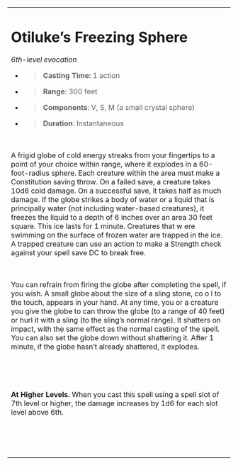 <table><tbody><tr class="odd"><td><h1 id="otilukes-freezing-sphere"><strong>Otiluke’s Freezing Sphere</strong></h1><p><em>6th-level evocation</em></p><ul><li><blockquote><p><strong>Casting Time:</strong> 1 action</p></blockquote></li><li><blockquote><p><strong>Range</strong>: 300 feet</p></blockquote></li><li><blockquote><p><strong>Components</strong>: V, S, M (a small crystal sphere)</p></blockquote></li><li><blockquote><p><strong>Duration</strong>: Instantaneous</p></blockquote></li></ul><p> </p><p>A frigid globe of cold energy streaks from your fingertips to a point of your choice within range, where it explodes in a 60-foot-radius sphere. Each creature within the area must make a Constitution saving throw. On a failed save, a creature takes 10d6 cold damage. On a successful save, it takes half as much damage. If the globe strikes a body of water or a liquid that is principally water (not including water-based creatures), it freezes the liquid to a depth of 6 inches over an area 30 feet square. This ice lasts for 1 minute. Creatures that w ere swimming on the surface of frozen water are trapped in the ice. A trapped creature can use an action to make a Strength check against your spell save DC to break free.</p><p> </p><p>You can refrain from firing the globe after completing the spell, if you wish. A small globe about the size of a sling stone, co o l to the touch, appears in your hand. At any time, you or a creature you give the globe to can throw the globe (to a range of 40 feet) or hurl it with a sling (to the sling’s normal range). It shatters on impact, with the same effect as the normal casting of the spell. You can also set the globe down without shattering it. After 1 minute, if the globe hasn’t already shattered, it explodes.</p><p> </p><p> </p><p><strong>At Higher Levels.</strong> When you cast this spell using a spell slot of 7th level or higher, the damage increases by 1d6 for each slot level above 6th.</p><p> </p><p> </p></td></tr></tbody></table>
